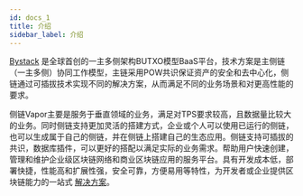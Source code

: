 ```yaml
---
id: docs_1
title: 介绍
sidebar_label: 介绍
---
```


[Bystack](https://www.bystack.com/zh/) 是全球首创的一主多侧架构BUTXO模型BaaS平台，技术方案是主侧链（一主多侧）协同工作模型，主链采用POW共识保证资产的安全和去中心化，侧链通过可插拔技术实现不同的解决方案，从而满足不同的业务场景和对更高性能的要求。

侧链Vapor主要是服务于垂直领域的业务，满足对TPS要求较高，且数据量比较大的业务。同时侧链支持更加灵活的搭建方式，企业或个人可以使用已运行的侧链，也可以生成属于自己的侧链，并在侧链上搭建自己的生态应用。侧链支持可插拔的共识，数据库插件，可以更好的搭配以满足实际的业务需求。帮助用户快速创建，管理和维护企业级区块链网络和商业区块链应用的服务平台。具有开发成本低，部署快捷，性能高和扩展性强，安全可靠，方便易用等特性，为开发者或企业提供区块链能力的一站式 [解决方案](https://bytomfans.github.io/bystack-docs/docs/docs_2)。







